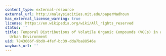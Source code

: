 ```yaml
---
content_type: external-resource
external_url: http://malaysiacities.mit.edu/paperMadhoun
has_external_license_warning: true
license: https://en.wikipedia.org/wiki/All_rights_reserved
status: ''
title: Temporal Distributions of Volatile Organic Compounds (VOCs) in an Equatorial
  Urban Environment
uid: 7843666f-9bd0-4fef-bc39-dda7ba88546e
wayback_url: ''
---
```

